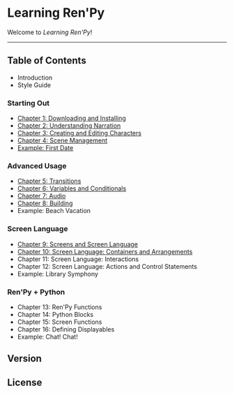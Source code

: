 # Learning Ren'Py

Welcome to *Learning Ren'Py*!

---

## Table of Contents

- Introduction
- Style Guide

### Starting Out

- [Chapter 1: Downloading and Installing](./chapter1/index.md)
- [Chapter 2: Understanding Narration](./chapter2/index.md)
- [Chapter 3: Creating and Editing Characters](./chapter3/index.md)
- [Chapter 4: Scene Management](./chapter4/index.md)
- [Example: First Date](./examples/firstdate/index.md)

### Advanced Usage

- [Chapter 5: Transitions](./chapter5/index.md)
- [Chapter 6: Variables and Conditionals](./chapter6/index.md)
- [Chapter 7: Audio](./chapter7/index.md)
- [Chapter 8: Building](./chapter8/index.md)
- Example: Beach Vacation

### Screen Language

- [Chapter 9: Screens and Screen Language](./chapter9/index.md)
- [Chapter 10: Screen Language: Containers and Arrangements](./chapter10/index.md)
- Chapter 11: Screen Language: Interactions
- Chapter 12: Screen Language: Actions and Control Statements
- Example: Library Symphony

### Ren'Py + Python

- Chapter 13: Ren'Py Functions
- Chapter 14: Python Blocks
- Chapter 15: Screen Functions
- Chapter 16: Defining Displayables
- Example: Chat! Chat!

## Version

## License
